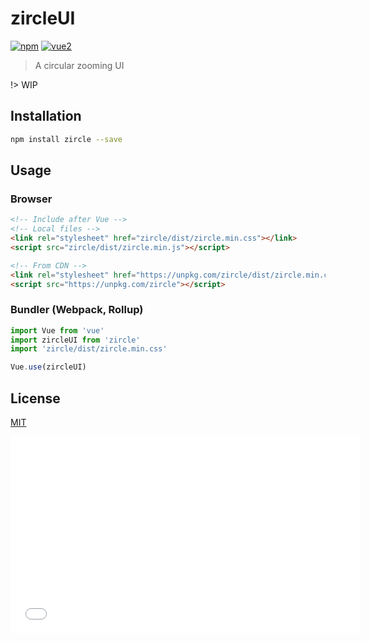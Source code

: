 # zircleUI

[![npm](https://img.shields.io/npm/v/zircle.svg)](https://www.npmjs.com/package/zircle) [![vue2](https://img.shields.io/badge/vue-2.x-brightgreen.svg)](https://vuejs.org/)

> A circular zooming UI

!> WIP

## Installation

```bash
npm install zircle --save 
```

## Usage

### Browser

```html
<!-- Include after Vue -->
<!-- Local files -->
<link rel="stylesheet" href="zircle/dist/zircle.min.css"></link>
<script src="zircle/dist/zircle.min.js"></script>

<!-- From CDN -->
<link rel="stylesheet" href="https://unpkg.com/zircle/dist/zircle.min.css"></link>
<script src="https://unpkg.com/zircle"></script>
```

### Bundler (Webpack, Rollup)

```js
import Vue from 'vue'
import zircleUI from 'zircle'
import 'zircle/dist/zircle.min.css'

Vue.use(zircleUI)
```

## License

[MIT](http://opensource.org/licenses/MIT)
<iframe width="560" height="315" src="demos/browser/index.html" frameborder="0"></iframe>
